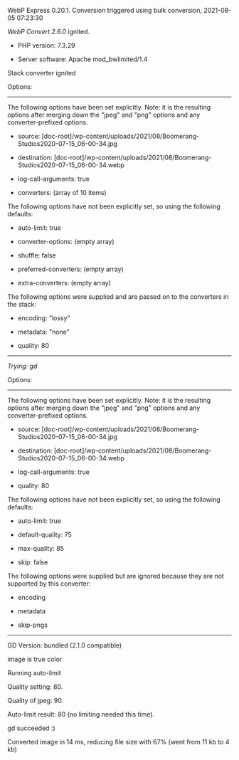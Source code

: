 WebP Express 0.20.1. Conversion triggered using bulk conversion, 2021-08-05 07:23:30

*WebP Convert 2.6.0*  ignited.
- PHP version: 7.3.29
- Server software: Apache mod_bwlimited/1.4

Stack converter ignited

Options:
------------
The following options have been set explicitly. Note: it is the resulting options after merging down the "jpeg" and "png" options and any converter-prefixed options.
- source: [doc-root]/wp-content/uploads/2021/08/Boomerang-Studios2020-07-15_06-00-34.jpg
- destination: [doc-root]/wp-content/uploads/2021/08/Boomerang-Studios2020-07-15_06-00-34.webp
- log-call-arguments: true
- converters: (array of 10 items)

The following options have not been explicitly set, so using the following defaults:
- auto-limit: true
- converter-options: (empty array)
- shuffle: false
- preferred-converters: (empty array)
- extra-converters: (empty array)

The following options were supplied and are passed on to the converters in the stack:
- encoding: "lossy"
- metadata: "none"
- quality: 80
------------


*Trying: gd* 

Options:
------------
The following options have been set explicitly. Note: it is the resulting options after merging down the "jpeg" and "png" options and any converter-prefixed options.
- source: [doc-root]/wp-content/uploads/2021/08/Boomerang-Studios2020-07-15_06-00-34.jpg
- destination: [doc-root]/wp-content/uploads/2021/08/Boomerang-Studios2020-07-15_06-00-34.webp
- log-call-arguments: true
- quality: 80

The following options have not been explicitly set, so using the following defaults:
- auto-limit: true
- default-quality: 75
- max-quality: 85
- skip: false

The following options were supplied but are ignored because they are not supported by this converter:
- encoding
- metadata
- skip-pngs
------------

GD Version: bundled (2.1.0 compatible)
image is true color
Running auto-limit
Quality setting: 80. 
Quality of jpeg: 90. 
Auto-limit result: 80 (no limiting needed this time).
gd succeeded :)

Converted image in 14 ms, reducing file size with 67% (went from 11 kb to 4 kb)
